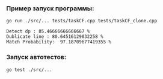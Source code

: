 ### Пример запуск программы:

```Console
go run ./src/... tests/taskCF.cpp tests/taskCF_clone.cpp
```

```Console
Detect dp : 85.46666666666667 %
Dublicate line : 80.64516129032258 %
Match Probability:  97.18709677419355 %
```

### Запуск автотестов:
```Console
go test ./src/...
```